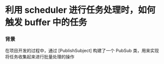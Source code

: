 # 利用 scheduler 进行任务处理时，如何触发 buffer 中的任务

### 背景
在项目开发的过程中，通过 [PublishSubject] 构建了一个 PubSub 类，用来实现将任务收集起来进行批量处理的操作
